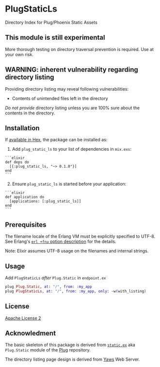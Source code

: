 # PlugStaticLs

Directory Index for Plug/Phoenix Static Assets

## This module is still experimental

More thorough testing on directory traversal prevention is required.
Use at your own risk.

## WARNING: inherent vulnerability regarding directory listing

Providing directory listing may reveal following vulnerabilities:

* Contents of unintended files left in the directory

*Do not provide* directory listing unless you are 100% sure about the contents in the directory.

## Installation

If [available in Hex](https://hex.pm/docs/publish), the package can be installed as:

  1. Add `plug_static_ls` to your list of dependencies in `mix.exs`:

    ```elixir
    def deps do
      [{:plug_static_ls, "~> 0.1.0"}]
    end
    ```

  2. Ensure `plug_static_ls` is started before your application:

    ```elixir
    def application do
      [applications: [:plug_static_ls]]
    end
    ```

## Prerequisites

The filename locale of the Erlang VM must be explicitly specified to UTF-8.
See Erlang's [`erl +fnu` option description](http://erlang.org/doc/man/erl.html) for the details.

Note: Elixir assumes UTF-8 usage on the filenames and internal strings.

## Usage

Add `PlugStaticLs` *after* `Plug.Static` in `endpoint.ex`

```Elixir
plug Plug.Static, at: "/", from: :my_app
plug PlugStaticLs, at: "/", from: :my_app, only: ~w(with_listing)
```

## License

[Apache License 2](https://www.apache.org/licenses/LICENSE-2.0)

## Acknowledment

The basic skeleton of this package is derived from
[`static.ex`](https://github.com/elixir-lang/plug/blob/master/lib/plug/static.ex)
aka `Plug.Static` module of the [Plug](https://github.com/elixir-lang/plug) repository.

The directory listing page design is derived from [Yaws](http://yaws.hyber.org) Web Server.
